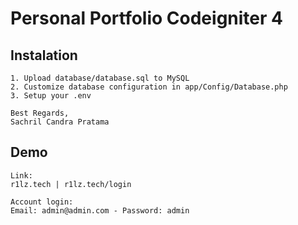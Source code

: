 # Personal Portfolio Codeigniter 4

## Instalation
    1. Upload database/database.sql to MySQL
    2. Customize database configuration in app/Config/Database.php
    3. Setup your .env 

    Best Regards,
    Sachril Candra Pratama

## Demo
    Link:
    r1lz.tech | r1lz.tech/login

    Account login:
    Email: admin@admin.com - Password: admin 
